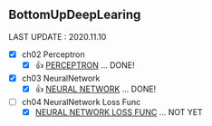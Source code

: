 ## BottomUpDeepLearing

LAST UPDATE : 2020.11.10

- [x] ch02 Perceptron
    - [x] :thumbsup: [PERCEPTRON](https://github.com/liw5589/BottomUpDeepLearing/tree/master/ch%2002%20%ED%8D%BC%EC%85%89%ED%8A%B8%EB%A1%A0) ... DONE! 
- [x] ch03 NeuralNetwork
    - [x]  :thumbsup: [NEURAL NETWORK](https://github.com/liw5589/BottomUpDeepLearing/tree/master/ch%2003%20%EC%8B%A0%EA%B2%BD%EB%A7%9D) ... DONE!
- [ ] ch04 NeuralNetwork Loss Func
    - [x] [NEURAL NETWORK LOSS FUNC](https://github.com/liw5589/BottomUpDeepLearing/tree/master/ch%2004%20%EC%8B%A0%EA%B2%BD%EB%A7%9D%20%ED%95%99%EC%8A%B5) ... NOT YET